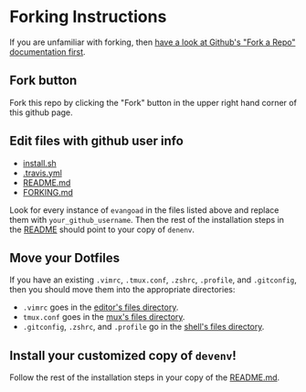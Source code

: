 # Forking Instructions

If you are unfamiliar with forking, then [have a look at Github's "Fork a Repo" documentation first](https://help.github.com/articles/fork-a-repo/).

## Fork button

Fork this repo by clicking the "Fork" button in the upper right hand corner of
this github page.

## Edit files with github user info

- [install.sh](install.sh)
- [.travis.yml](.travis.yml)
- [README.md](README.md)
- [FORKING.md](FORKING.md)

Look for every instance of `evangoad` in the files listed above and replace them with
`your_github_username`.  Then the rest of the installation steps in the
[README](README.md) should point to your copy of `denenv`.

## Move your Dotfiles

If you have an existing `.vimrc`, `.tmux.conf`, `.zshrc`, `.profile`, and `.gitconfig`,
then you should move them into the appropriate directories:
- `.vimrc` goes in the [editor's files directory](roles/editor/files).
- `tmux.conf` goes in the [mux's files directory](roles/mux/files).
- `.gitconfig`, `.zshrc`, and `.profile` go in the [shell's files
directory](roles/shell/files). 


## Install your customized copy of `devenv`!

Follow the rest of the installation steps in your copy of the
[README.md](README.md).

